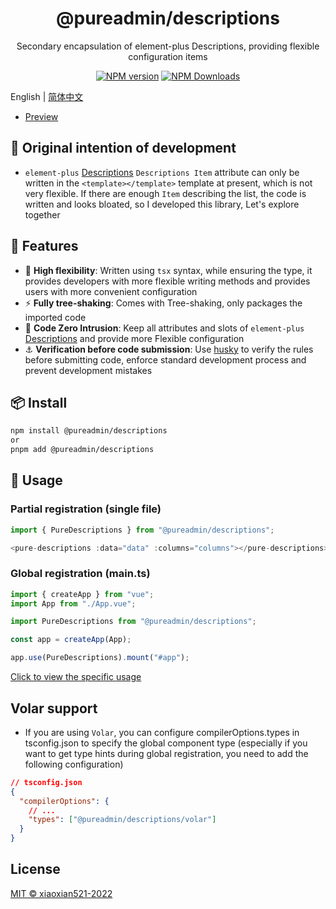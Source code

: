 <h1 align="center">@pureadmin/descriptions</h1>
<p align="center">Secondary encapsulation of element-plus Descriptions, providing flexible configuration items</p>

<p align="center">
<a href="https://www.npmjs.com/package/@pureadmin/descriptions" target="__blank"><img src="https://img.shields.io/npm/v/@pureadmin/descriptions?color=a1b858&label=" alt="NPM version"></a>
<a href="https://www.npmjs.com/package/@pureadmin/descriptions" target="__blank"><img alt="NPM Downloads" src="https://img.shields.io/npm/dm/@pureadmin/descriptions?color=50a36f&label="></a>
</p>

English | [简体中文](./README.zh_CN.md)

- [Preview](https://pure-admin-descriptions.vercel.app)

## 🤔 Original intention of development

- `element-plus` [Descriptions](https://element-plus.org/en-US/component/descriptions.html#descriptions-item-attributes) `Descriptions Item` attribute can only be written in the `<template></template>` template at present, which is not very flexible. If there are enough `Item` describing the list, the code is written and looks bloated, so I developed this library, Let's explore together

## 🚀 Features

- 🦾 **High flexibility**: Written using `tsx` syntax, while ensuring the type, it provides developers with more flexible writing methods and provides users with more convenient configuration
- ⚡ **Fully tree-shaking**: Comes with Tree-shaking, only packages the imported code
- 🫶 **Code Zero Intrusion**: Keep all attributes and slots of `element-plus` [Descriptions](https://element-plus.org/en-US/component/descriptions.html) and provide more Flexible configuration
- ⚓ **Verification before code submission**: Use [husky](https://typicode.github.io/husky/#/) to verify the rules before submitting code, enforce standard development process and prevent development mistakes

## 📦 Install

```bash
npm install @pureadmin/descriptions
or 
pnpm add @pureadmin/descriptions
```

## 🦄 Usage

### Partial registration (single file)

```ts
import { PureDescriptions } from "@pureadmin/descriptions";

<pure-descriptions :data="data" :columns="columns"></pure-descriptions>
```

### Global registration (main.ts)

```ts
import { createApp } from "vue";
import App from "./App.vue";

import PureDescriptions from "@pureadmin/descriptions";

const app = createApp(App);

app.use(PureDescriptions).mount("#app");
```

[Click to view the specific usage](https://github.com/xiaoxian521/pure-admin-descriptions/blob/main/src/App.vue)

## Volar support

- If you are using `Volar`, you can configure compilerOptions.types in tsconfig.json to specify the global component type (especially if you want to get type hints during global registration, you need to add the following configuration)

```json
// tsconfig.json
{
  "compilerOptions": {
    // ...
    "types": ["@pureadmin/descriptions/volar"]
  }
}
```

## License

[MIT © xiaoxian521-2022](./LICENSE)